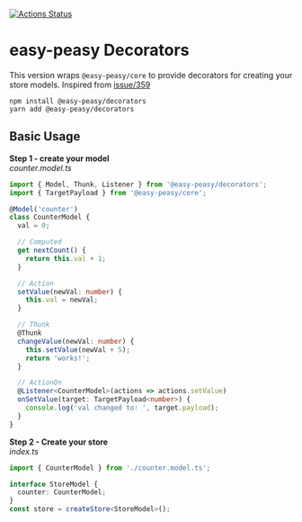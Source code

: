 [![Actions Status](https://github.com/CyriacBr/easy-peasy-packages/workflows/build%20%26%20test/badge.svg)](https://github.com/CyriacBr/easy-peasy-packages/actions)

# easy-peasy Decorators

This version wraps `@easy-peasy/core` to provide decorators for creating your store models. Inspired from [issue/359](https://github.com/ctrlplusb/easy-peasy/issues/359)
```
npm install @easy-peasy/decorators
yarn add @easy-peasy/decorators
```   

## Basic Usage

**Step 1 - create your model**  
*counter.model.ts*
```ts
import { Model, Thunk, Listener } from '@easy-peasy/decorators';
import { TargetPayload } from '@easy-peasy/core';

@Model('counter')
class CounterModel {
  val = 0;

  // Computed
  get nextCount() {
    return this.val + 1;
  }

  // Action
  setValue(newVal: number) {
    this.val = newVal;
  }

  // Thunk
  @Thunk
  changeValue(newVal: number) {
    this.setValue(newVal + 5);
    return 'works!';
  }

  // ActionOn
  @Listener<CounterModel>(actions => actions.setValue)
  onSetValue(target: TargetPayload<number>) {
    console.log('val changed to: ', target.payload);
  }
}
```

**Step 2 - Create your store**  
*index.ts*
```ts
import { CounterModel } from './counter.model.ts';

interface StoreModel {
  counter: CounterModel;
}
const store = createStore<StoreModel>();
```